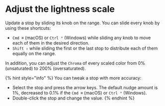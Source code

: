 # Adjust the lightness scale

Update a stop by sliding its knob on the range. You can slide every knob by using these shortcuts:

* `Cmd ⌘` (macOS) or `Ctrl ⌃` (Windows) while sliding any knob to move each of them in the desired direction.
* `Shift ⇪` while sliding the first or the last stop to distribute each of them equally on the range.

In addition, you can adjust the `Chroma` of every scaled color from 0% (unsaturated) to 200% (oversaturated).

{% hint style="info" %}
You can tweak a stop with more accuracy:

* Select the stop and press the arrow keys. The default nudge amount is 1%, decreased to 0.1% if the `Cmd ⌘` (macOS) or `Ctrl ⌃` (Windows).
* Double-click the stop and change the value.
{% endhint %}
